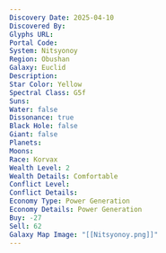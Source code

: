 ```yaml
---
Discovery Date: 2025-04-10
Discovered By:
Glyphs URL:
Portal Code:
System: Nitsyonoy
Region: Obushan
Galaxy: Euclid
Description:
Star Color: Yellow
Spectral Class: G5f
Suns:
Water: false
Dissonance: true
Black Hole: false
Giant: false
Planets:
Moons:
Race: Korvax
Wealth Level: 2
Wealth Details: Comfortable
Conflict Level:
Conflict Details:
Economy Type: Power Generation
Economy Details: Power Generation
Buy: -27
Sell: 62
Galaxy Map Image: "[[Nitsyonoy.png]]"
---
```


